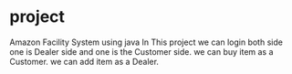 # project
Amazon Facility System using java
In This project we can login both side one is Dealer side and one is the Customer side.
we can buy item as a Customer. we can add item as a Dealer. 
